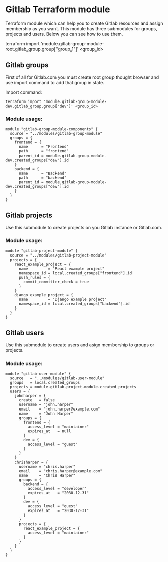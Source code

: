 # Gitlab Terraform module

Terraform module which can help you to create Gitlab resources and assign membership as you want. This module has three submodules for groups, projects and users. Below you can see how to use them.


terraform import 'module.gitlab-group-module-root.gitlab_group.group["group_1"]' <group_id>

## Gitlab groups

First of all for Gitlab.com you must create root group thought browser and use import command to add that group in state.

Import command:
```
terraform import 'module.gitlab-group-module-dev.gitlab_group.group["dev"]' <group_id>
```

### Module usage:

```hcl
module "gitlab-group-module-components" {
  source = "../modules/gitlab-group-module"
  groups = {
    frontend = {
      name      = "Frontend"
      path      = "frontend"
      parent_id = module.gitlab-group-module-dev.created_groups["dev"].id
    }
    backend = {
      name      = "Backend"
      path      = "backend"
      parent_id = module.gitlab-group-module-dev.created_groups["dev"].id
    }
  }
}
```

## Gitlab projects
Use this submodule to create projects on you Gitlab instance or Gitlab.com.

### Module usage:
```hcl
module "gitlab-project-module" {
  source = "../modules/gitlab-project-module"
  projects = {
    react_example_project = {
      name         = "React example project"
      namespace_id = local.created_groups["frontend"].id
      push_rules = {
        commit_committer_check = true
      }
    }
    django_example_project = {
      name         = "Django example project"
      namespace_id = local.created_groups["backend"].id
    }
  }
}
```

## Gitlab users
Use this submodule to create users and asign membership to groups or projects.

### Module usage:
```hcl
module "gitlab-user-module" {
  source   = "../modules/gitlab-user-module"
  groups   = local.created_groups
  projects = module.gitlab-project-module.created_projects
  users = {
    johnharper = {
      create   = false
      username = "john.harper"
      email    = "john.harper@example.com"
      name     = "John Harper"
      groups = {
        frontend = {
          access_level = "maintainer"
          expires_at   = null
        }
        dev = {
          access_level = "guest"
        }
      }
    }
    chrisharper = {
      username = "chris.harper"
      email    = "chris.harper@example.com"
      name     = "Chris Harper"
      groups = {
        backend = {
          access_level = "developer"
          expires_at   = "2030-12-31"
        }
        dev = {
          access_level = "guest"
          expires_at   = "2030-12-31"
        }
      }
      projects = {
        react_example_project = {
          access_level = "maintainer"
        }
      }
    }
  }
}
```